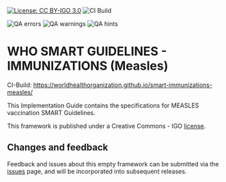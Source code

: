 [![License: CC BY-IGO 3.0](https://licensebuttons.net/l/by-nc/3.0/igo/80x15.png)](https://creativecommons.org/licenses/by/3.0/igo)
![CI Build](https://img.shields.io/github/actions/workflow/status/worldhealthorganization/smart-immunizations-measles/ghbuild.yml)  
  

![QA errors](https://img.shields.io/badge/dynamic/json?url=https%3A%2F%2Fworldhealthorganization.github.io%2Fsmart-immunizations-measles%2Fqa.json&query=%24.errs&logoColor=red&label=QA%20errors&color=yellow)
![QA warnings](https://img.shields.io/badge/dynamic/json?url=https%3A%2F%2Fworldhealthorganization.github.io%2Fsmart-immunizations-measles%2Fqa.json&query=%24.warnings&logoColor=orange&label=QA%20warnings&color=yellow)
![QA hints](https://img.shields.io/badge/dynamic/json?url=https%3A%2F%2Fworldhealthorganization.github.io%2Fsmart-immunizations-measles%2Fqa.json&query=%24.hints&logoColor=yellow&label=QA%20hints&color=yellow)


# WHO SMART GUIDELINES - IMMUNIZATIONS (Measles)

CI-Build: https://worldhealthorganization.github.io/smart-immunizations-measles/

This Implementation Guide contains the specifications for MEASLES vaccination SMART Guidelines.

This framework is published under a Creative Commons - IGO [license](LICENSE.md).

## Changes and feedback

Feedback and issues about this empty framework can be submitted via the [issues](issues) page, and will be incorporated into subsequent releases.

